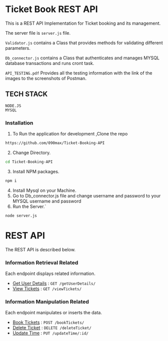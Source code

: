 # Ticket Book REST API

This is a REST API Implementation for Ticket booking and its management.

The server file is `server.js` file.

`Validator.js` contains a Class that provides methods for validating different parameters.

`Db_connector.js` contains a Class that authenticates and manages MYSQL database transactions and runs cront task. 

`API_TESTING.pdf` Provides all the testing information with the link of the images to the screenshots of Postman.

## TECH STACK
    NODE.JS
    MYSQL


### Installation

1. To Run the application for development ,Clone the repo
```sh
https://github.com/090max/Ticket-Booking-API
```
2. Change Directory.
```sh
cd Ticket-Booking-API
```
3. Install NPM packages.
```sh
npm i
```
4. Install Mysql on your Machine.
5. Go to Db_connector.js file and change username and password to your MYSQL username and password 
6. Run the Server.`
```JS
node server.js
```

# REST API

The REST API is described below.

### Information Retrieval Related

Each endpoint displays related information.

* [Get User Details](documentations/getUserDetails.md) : `GET /getUserDetails/`
* [View Tickets](documentations/viewTickets.md) : `GET /viewTickets/`

### Information Manipulation Related

Each endpoint manipulates or inserts the data.

* [Book Tickets](documentations/bookTickets.md) : `POST /bookTickets/`
* [Delete Ticket](documentations/deleteTicket.md) : `DELETE /deleteTicket/`
* [Update Time](documentations/updateTime.md) : `PUT /updateTime/:id/`


